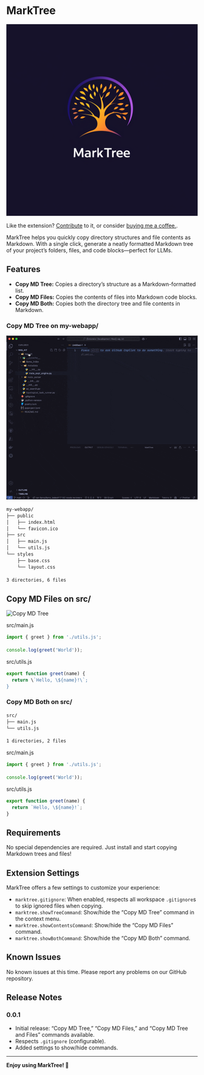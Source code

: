 # MarkTree

![Copy MD Tree](images/logo.png)

Like the extension? [Contribute](https://github.com/Falven/marktree) to it, or consider [buying me a coffee.](https://buymeacoffee.com/lkpuiu42en).

MarkTree helps you quickly copy directory structures and file contents as Markdown. With a single click, generate a neatly formatted Markdown tree of your project’s folders, files, and code blocks—perfect for LLMs.

## Features

- **Copy MD Tree:** Copies a directory’s structure as a Markdown-formatted list.
- **Copy MD Files:** Copies the contents of files into Markdown code blocks.
- **Copy MD Both:** Copies both the directory tree and file contents in Markdown.

### Copy MD Tree on my-webapp/

![Copy MD Tree](images/copy_md_tree.gif)

```sh
my-webapp/
├── public
│   ├── index.html
│   └── favicon.ico
├── src
│   ├── main.js
│   └── utils.js
└── styles
    ├── base.css
    └── layout.css

3 directories, 6 files
```

## Copy MD Files on src/

![Copy MD Tree](images/copy_md_files.gif)

src/main.js
```js
import { greet } from './utils.js';

console.log(greet('World'));
```

src/utils.js
```js
export function greet(name) {
  return \`Hello, \${name}!\`;
}
```

### Copy MD Both on src/

```sh
src/
├── main.js
└── utils.js

1 directories, 2 files
```

src/main.js

```js
import { greet } from './utils.js';

console.log(greet('World'));
```

src/utils.js

```js
export function greet(name) {
  return `Hello, \${name}!`;
}
```

## Requirements

No special dependencies are required. Just install and start copying Markdown trees and files!

## Extension Settings

MarkTree offers a few settings to customize your experience:

- `marktree.gitignore`: When enabled, respects all workspace `.gitignore`s to skip ignored files when copying.
- `marktree.showTreeCommand`: Show/hide the “Copy MD Tree” command in the context menu.
- `marktree.showContentsCommand`: Show/hide the “Copy MD Files” command.
- `marktree.showBothCommand`: Show/hide the “Copy MD Both” command.

## Known Issues

No known issues at this time. Please report any problems on our GitHub repository.

## Release Notes

### 0.0.1

- Initial release: “Copy MD Tree,” “Copy MD Files,” and “Copy MD Tree and Files” commands available.
- Respects `.gitignore` (configurable).
- Added settings to show/hide commands.

---

**Enjoy using MarkTree! 🌳**
